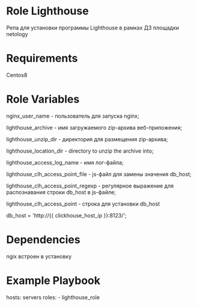 # Role Lighthouse

Репа для установки программы Lighthouse в рамках ДЗ площадки netology

# Requirements

Centos8

# Role Variables

nginx_user_name - пользователь для запуска nginx;

lighthouse_archive - имя загружаемого zip-архива веб-приложения;

lighthouse_unzip_dir - директория для размещения zip-архива;

lighthouse_location_dir - directory to unzip the archive into;

lighthouse_access_log_name - имя лог-файла;

lighthouse_clh_access_point_file -  js-файл для замены значения db_host;

lighthouse_clh_access_point_regexp - регулярное выражение для распознавания строки db_host в js-файле;

lighthouse_clh_access_point - строка для установки db_host

db_host = 'http://{{ clickhouse_host_ip }}:8123/';


# Dependencies
ngix встроен в установку

# Example Playbook
  hosts: servers
  roles:
    - lighthouse_role
